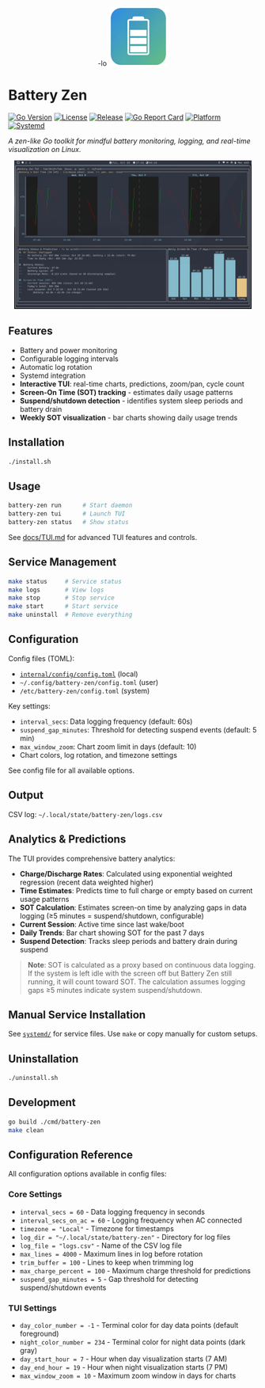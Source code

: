 
<div align="center">
-lo	<img src="assets/battery-zen.png" alt="Battery Zen Logo" width="120" />
</div>

# Battery Zen

[![Go Version](https://img.shields.io/badge/Go-1.22+-00ADD8?style=flat&logo=go)](https://go.dev/)
[![License](https://img.shields.io/github/license/Prajwal-Prathiksh/battery-zen?style=flat)](https://github.com/Prajwal-Prathiksh/battery-zen/blob/main/LICENSE)
[![Release](https://img.shields.io/github/v/release/Prajwal-Prathiksh/battery-zen?style=flat)](https://github.com/Prajwal-Prathiksh/battery-zen/releases)
[![Go Report Card](https://goreportcard.com/badge/github.com/Prajwal-Prathiksh/battery-zen)](https://goreportcard.com/report/github.com/Prajwal-Prathiksh/battery-zen)
[![Platform](https://img.shields.io/badge/platform-Linux-blue?style=flat&logo=linux)](https://www.linux.org/)
[![Systemd](https://img.shields.io/badge/systemd-supported-green?style=flat)](https://systemd.io/)

*A zen-like Go toolkit for mindful battery monitoring, logging, and real-time visualization on Linux.*

<div align="center">
	<img src="assets/battery-zen-tui-v7-screenshot.png" alt="Battery Zen TUI Screenshot" width="480" />
</div>


## Features

- Battery and power monitoring
- Configurable logging intervals
- Automatic log rotation
- Systemd integration
- **Interactive TUI**: real-time charts, predictions, zoom/pan, cycle count
- **Screen-On Time (SOT) tracking** - estimates daily usage patterns
- **Suspend/shutdown detection** - identifies system sleep periods and battery drain
- **Weekly SOT visualization** - bar charts showing daily usage trends


## Installation

```bash
./install.sh
```


## Usage

```bash
battery-zen run      # Start daemon
battery-zen tui      # Launch TUI
battery-zen status   # Show status
```

See [docs/TUI.md](docs/TUI.md) for advanced TUI features and controls.


## Service Management

```bash
make status     # Service status
make logs       # View logs
make stop       # Stop service
make start      # Start service
make uninstall  # Remove everything
```


## Configuration

Config files (TOML):
- [`internal/config/config.toml`](internal/config/config.toml) (local)
- `~/.config/battery-zen/config.toml` (user)
- `/etc/battery-zen/config.toml` (system)

Key settings:
- `interval_secs`: Data logging frequency (default: 60s)
- `suspend_gap_minutes`: Threshold for detecting suspend events (default: 5 min)
- `max_window_zoom`: Chart zoom limit in days (default: 10)
- Chart colors, log rotation, and timezone settings

See config file for all available options.



## Output

CSV log: `~/.local/state/battery-zen/logs.csv`


## Analytics & Predictions

The TUI provides comprehensive battery analytics:

- **Charge/Discharge Rates**: Calculated using exponential weighted regression (recent data weighted higher)
- **Time Estimates**: Predicts time to full charge or empty based on current usage patterns
- **SOT Calculation**: Estimates screen-on time by analyzing gaps in data logging (≥5 minutes = suspend/shutdown, configurable)
- **Current Session**: Active time since last wake/boot
- **Daily Trends**: Bar chart showing SOT for the past 7 days
- **Suspend Detection**: Tracks sleep periods and battery drain during suspend

> **Note**: SOT is calculated as a proxy based on continuous data logging. If the system is left idle with the screen off but Battery Zen still running, it will count toward SOT. The calculation assumes logging gaps ≥5 minutes indicate system suspend/shutdown.


## Manual Service Installation

See [`systemd/`](systemd/) for service files. Use `make` or copy manually for custom setups.


## Uninstallation

```bash
./uninstall.sh
```


## Development

```bash
go build ./cmd/battery-zen
make clean
```


## Configuration Reference

All configuration options available in config files:

### Core Settings
- `interval_secs = 60` - Data logging frequency in seconds
- `interval_secs_on_ac = 60` - Logging frequency when AC connected
- `timezone = "Local"` - Timezone for timestamps
- `log_dir = "~/.local/state/battery-zen"` - Directory for log files
- `log_file = "logs.csv"` - Name of the CSV log file
- `max_lines = 4000` - Maximum lines in log before rotation
- `trim_buffer = 100` - Lines to keep when trimming log
- `max_charge_percent = 100` - Maximum charge threshold for predictions
- `suspend_gap_minutes = 5` - Gap threshold for detecting suspend/shutdown events

### TUI Settings
- `day_color_number = -1` - Terminal color for day data points (default foreground)
- `night_color_number = 234` - Terminal color for night data points (dark gray)
- `day_start_hour = 7` - Hour when day visualization starts (7 AM)
- `day_end_hour = 19` - Hour when night visualization starts (7 PM)
- `max_window_zoom = 10` - Maximum zoom window in days for charts

